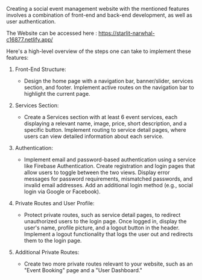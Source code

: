 Creating a social event management website with the mentioned features involves a combination of front-end and back-end development, as well as user authentication.

The Website can be accessed here : https://starlit-narwhal-c16877.netlify.app/
 
Here's a high-level overview of the steps one can take to implement these features:

1. Front-End Structure:
   - Design the home page with a navigation bar, banner/slider, services section, and footer. Implement active routes on the navigation bar to highlight the current page.

2. Services Section:
   - Create a Services section with at least 6 event services, each displaying a relevant name, image, price, short description, and a specific button. Implement routing to service detail pages, where users can view detailed information about each service.

3. Authentication:
   - Implement email and password-based authentication using a service like Firebase Authentication. Create registration and login pages that allow users to toggle between the two views. Display error messages for password requirements, mismatched passwords, and invalid email addresses. Add an additional login method (e.g., social login via Google or Facebook).

4. Private Routes and User Profile:
   - Protect private routes, such as service detail pages, to redirect unauthorized users to the login page. Once logged in, display the user's name, profile picture, and a logout button in the header. Implement a logout functionality that logs the user out and redirects them to the login page.

5. Additional Private Routes:
   - Create two more private routes relevant to your website, such as an "Event Booking" page and a "User Dashboard."
